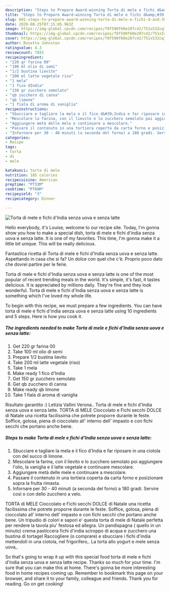 ```yaml
---
description: "Steps to Prepare Award-winning Torta di mele e fichi d&amp;#39;India senza uova e senza latte"
title: "Steps to Prepare Award-winning Torta di mele e fichi d&amp;#39;India senza uova e senza latte"
slug: 601-steps-to-prepare-award-winning-torta-di-mele-e-fichi-d-and-39-india-senza-uova-e-senza-latte
date: 2020-08-25T07:15:05.963Z
image: https://img-global.cpcdn.com/recipes/f0f590f60e207c42/751x532cq70/torta-di-mele-e-fichi-dindia-senza-uova-e-senza-latte-recipe-main-photo.jpg
thumbnail: https://img-global.cpcdn.com/recipes/f0f590f60e207c42/751x532cq70/torta-di-mele-e-fichi-dindia-senza-uova-e-senza-latte-recipe-main-photo.jpg
cover: https://img-global.cpcdn.com/recipes/f0f590f60e207c42/751x532cq70/torta-di-mele-e-fichi-dindia-senza-uova-e-senza-latte-recipe-main-photo.jpg
author: Rosetta Johnston
ratingvalue: 4.3
reviewcount: 7855
recipeingredient:
- "220 gr farina 00"
- "100 ml olio di semi"
- "1/2 bustina lievito"
- "200 ml latte vegetale riso"
- "1 mela"
- "1 fico dIndia"
- "150 gr zucchero semolato"
- "qb zucchero di canna"
- "qb limone"
- "1 fiala di aroma di vaniglia"
recipeinstructions:
- "Sbucciare e tagliare la mela e il fico d&#39;India e far riposare in una ciotola con del succo di limone."
- "Mescolare la farina, con il lievito e lo zucchero semolato poi aggiungere l&#39;olio, la vaniglia e il latte vegetale e continuare mescolare."
- "Aggiungere metà delle mele e continuare a mescolare."
- "Passare il contenuto in una tortiera coperta da carta forno e posizionare sopra la frutta rimasta."
- "Infornare per 30 - 40 minuti (a seconda del forno) a 180 gradi. Servire così o con dello zucchero a velo."
categories:
- Recipe
tags:
- torta
- di
- mele

katakunci: torta di mele 
nutrition: 185 calories
recipecuisine: American
preptime: "PT33M"
cooktime: "PT60M"
recipeyield: "3"
recipecategory: Dinner

---
```



![Torta di mele e fichi d&#39;India senza uova e senza latte](https://img-global.cpcdn.com/recipes/f0f590f60e207c42/751x532cq70/torta-di-mele-e-fichi-dindia-senza-uova-e-senza-latte-recipe-main-photo.jpg)

Hello everybody, it's Louise, welcome to our recipe site. Today, I'm gonna show you how to make a special dish, torta di mele e fichi d&#39;india senza uova e senza latte. It is one of my favorites. This time, I'm gonna make it a little bit unique. This will be really delicious.

Fantastica ricetta di Torta di mele e fichi d&#39;India senza uova e senza latte. Aspettando in casa che si fa? Un dolce con quel che c&#39;è. Proprio poco dato che dovrei partire per le ferie.

Torta di mele e fichi d&#39;India senza uova e senza latte is one of the most popular of recent trending meals in the world. It's simple, it's fast, it tastes delicious. It is appreciated by millions daily. They're fine and they look wonderful. Torta di mele e fichi d&#39;India senza uova e senza latte is something which I've loved my whole life.


To begin with this recipe, we must prepare a few ingredients. You can have torta di mele e fichi d&#39;india senza uova e senza latte using 10 ingredients and 5 steps. Here is how you cook it.

<!--inarticleads1-->

##### The ingredients needed to make Torta di mele e fichi d&#39;India senza uova e senza latte:

1. Get 220 gr farina 00
1. Take 100 ml olio di semi
1. Prepare 1/2 bustina lievito
1. Take 200 ml latte vegetale (riso)
1. Take 1 mela
1. Make ready 1 fico d&#39;India
1. Get 150 gr zucchero semolato
1. Get qb zucchero di canna
1. Make ready qb limone
1. Take 1 fiala di aroma di vaniglia


Risultato garantito :) Letizia Vallini Verona.. Torta di mele e fichi d&#39;India senza uova e senza latte. TORTA di MELE Cioccolato e Fichi secchi DOLCE di Natale una ricetta facilissima che potrete proporre durante le feste. Soffice, golosa, piena di cioccolato all&#39; interno dell&#39; impasto e con fichi secchi che portano anche bene. 

<!--inarticleads2-->

##### Steps to make Torta di mele e fichi d&#39;India senza uova e senza latte:

1. Sbucciare e tagliare la mela e il fico d&#39;India e far riposare in una ciotola con del succo di limone.
1. Mescolare la farina, con il lievito e lo zucchero semolato poi aggiungere l&#39;olio, la vaniglia e il latte vegetale e continuare mescolare.
1. Aggiungere metà delle mele e continuare a mescolare.
1. Passare il contenuto in una tortiera coperta da carta forno e posizionare sopra la frutta rimasta.
1. Infornare per 30 - 40 minuti (a seconda del forno) a 180 gradi. Servire così o con dello zucchero a velo.


TORTA di MELE Cioccolato e Fichi secchi DOLCE di Natale una ricetta facilissima che potrete proporre durante le feste. Soffice, golosa, piena di cioccolato all&#39; interno dell&#39; impasto e con fichi secchi che portano anche bene. Un tripudio di colori e sapori e&#39; questa torta di mele di Natale perfetta per rendere la tavola piu&#39; festosa ed allegra. Un pandispagna ( quello in un minuto) crema pasticcera fichi d&#39;india sciroppo di acqua e zucchero una bustina di tortagel Raccogliere (o comprare) e sbucciare i fichi d&#39;india mettendoli in una ciotola, nel frigorifero,. La torta allo yogurt e mele senza uova,. 

So that's going to wrap it up with this special food torta di mele e fichi d&#39;india senza uova e senza latte recipe. Thanks so much for your time. I'm sure that you can make this at home. There's gonna be more interesting food in home recipes coming up. Remember to bookmark this page on your browser, and share it to your family, colleague and friends. Thank you for reading. Go on get cooking!
